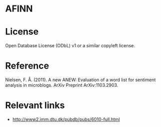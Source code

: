 # AFINN

# License
Open Database License (ODbL) v1 or a similar copyleft license.

# Reference
Nielsen, F. Å. (2011). A new ANEW: Evaluation of a word list for sentiment analysis in microblogs. ArXiv Preprint ArXiv:1103.2903.

# Relevant links

+ http://www2.imm.dtu.dk/pubdb/pubs/6010-full.html

